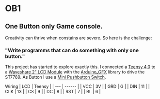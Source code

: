 # OB1
## One Button only Game console.

Creativity can thrive when constains are severe. 
So here is the challenge:

### "Write programms that can do something with only one button."

This project has started to explore exactly this.
I connected a [Teensy 4.0](https://www.pjrc.com/store/teensy40.html) to a 
[Waveshare 2" LCD Module](https://www.waveshare.com/wiki/2inch_LCD_Module) 
with the [Arduino_GFX](https://github.com/moononournation/Arduino_GFX) 
library to drive the ST7789. As Button I use a [Mini Pushbutton Switch](https://www.sparkfun.com/products/97).

Wiring
| LCD | Teensy |
| --- | ------ |
| VCC | 3V     |
| GRD | G      |
| DIN | 11     |
| CLK | 13     |
| CS  | 9      |
| DC  | 8      |
| RST | 7      |
| BL  | 6      |
